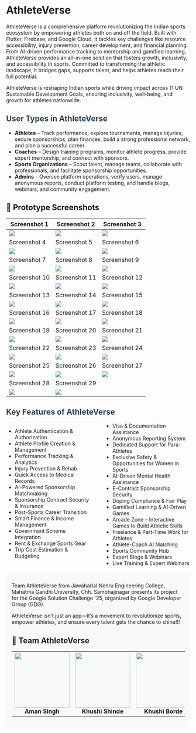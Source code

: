 <h1>AthleteVerse</h1>

AthleteVerse is a comprehensive platform revolutionizing the Indian sports ecosystem by empowering athletes both on and off the field. Built with Flutter, Firebase, and Google Cloud, it tackles key challenges like resource accessibility, injury prevention, career development, and financial planning. From AI-driven performance tracking to mentorship and gamified learning, AthleteVerse provides an all-in-one solution that fosters growth, inclusivity, and accessibility in sports. Committed to transforming the athletic landscape, it bridges gaps, supports talent, and helps athletes reach their full potential.

AthleteVerse is reshaping Indian sports while driving impact across 11 UN Sustainable Development Goals, ensuring inclusivity, well-being, and growth for athletes nationwide.
</div>

## <span style="color: #2c3e50; border-bottom: 1px solid #eee; padding-bottom: 5px; margin-top: 30px;">User Types in AthleteVerse</span>

- **Athletes** – Track performance, explore tournaments, manage injuries, secure sponsorships, plan finances, build a strong professional network, and plan a successful career.
- **Coaches** – Design training programs, monitor athlete progress, provide expert mentorship, and connect with sponsors.
- **Sports Organizations** – Scout talent, manage teams, collaborate with professionals, and facilitate sponsorship opportunities.
- **Admins** – Oversee platform operations, verify users, manage anonymous reports, conduct platform testing, and handle blogs, webinars, and community engagement.

## 🧪 Prototype Screenshots
| Screenshot 1           | Screenshot 2           | Screenshot 3           |
|------------------------|------------------------|------------------------|
| ![](screenshots/1.jpeg)  | ![](screenshots/2.jpeg)  | ![](screenshots/3.jpeg)  |
| Screenshot 4           | Screenshot 5           | Screenshot 6           |
| ![](screenshots/4.jpeg)  | ![](screenshots/5.jpeg)  | ![](screenshots/6.jpeg)  |
| Screenshot 7           | Screenshot 8           | Screenshot 9           |
| ![](screenshots/7.jpeg)  | ![](screenshots/8.jpeg)  | ![](screenshots/9.jpeg)  |
| Screenshot 10          | Screenshot 11          | Screenshot 12          |
| ![](screenshots/10.jpeg) | ![](screenshots/11.jpeg) | ![](screenshots/12.jpeg) |
| Screenshot 13          | Screenshot 14          | Screenshot 15          |
| ![](screenshots/13.jpeg) | ![](screenshots/14.jpeg) | ![](screenshots/15.jpeg) |
| Screenshot 16          | Screenshot 17          | Screenshot 18          |
| ![](screenshots/16.jpeg) | ![](screenshots/17.jpeg) | ![](screenshots/18.jpeg) |
| Screenshot 19          | Screenshot 20          | Screenshot 21          |
| ![](screenshots/19.jpeg) | ![](screenshots/20.jpeg) | ![](screenshots/21.jpeg) |
| Screenshot 22          | Screenshot 23          | Screenshot 24          |
| ![](screenshots/22.jpeg) | ![](screenshots/23.jpeg) | ![](screenshots/24.jpeg) |
| Screenshot 25          | Screenshot 26          | Screenshot 27          |
| ![](screenshots/25.jpeg) | ![](screenshots/26.jpeg) | ![](screenshots/27.jpeg) |
| Screenshot 28          | Screenshot 29          |                        |
| ![](screenshots/28.jpeg) | ![](screenshots/29.jpeg) |                        |



## <span style="color: #2c3e50; border-bottom: 1px solid #eee; padding-bottom: 5px; margin-top: 30px;">Key Features of AthleteVerse</span>




<div style="columns: 2; column-gap: 30px;">

- Athlete Authentication & Authorization
- Athlete Profile Creation & Management
- Performance Tracking & Analytics
- Injury Prevention & Rehab
- Quick Access to Medical Records
- AI-Powered Sponsorship Matchmaking
- Sponsorship Contract Security & Insurance
- Post-Sports Career Transition
- Smart Finance & Income Management
- Government Scheme Integration
- Rent & Exchange Sports Gear
- Trip Cost Estimation & Budgeting
- Visa & Documentation Assistance
- Anonymous Reporting System
- Dedicated Support for Para-Athletes
- Exclusive Safety & Opportunities for Women in Sports
- AI-Driven Mental Health Assistance
- E-Contract Sponsorship Security
- Doping Compliance & Fair Play
- Gamified Learning & AI-Driven Games
- Arcade Zone – Interactive Games to Build Athletic Skills
- Freelance & Part-Time Work for Athletes
- Athlete-Coach AI Matching
- Sports Community Hub
- Expert Blogs & Webinars
- Live Training & Expert Webinars
</div>




<div style="background-color: #f8f9fa; padding: 15px; border-radius: 5px; margin: 15px 0;">

Team AthleteVerse from Jawaharlal Nehru Engineering College, Mahatma Gandhi University, Chh. Sambhajinagar presents its project for the Google Solution Challenge '25, organized by Google Developer Group (GDG).



AthleteVerse isn’t just an app—It’s a movement to revolutionize sports, empower athletes, and ensure every talent gets the chance to shine!!!


## 👥 Team AthleteVerse
<table>
  <tr>
    <td align="center">
      <img src="team/aman.JPG" width="150"/><br/>
      <b>Aman Singh</b>
    </td>
    <td align="center">
      <img src="team/khushishinde.jpg" width="150"/><br/>
      <b>Khushi Shinde</b>
    </td>
    <td align="center">
      <img src="team/khushiborde.jpg" width="150"/><br/>
      <b>Khushi Borde</b>
    </td>
    <td align="center">
      <img src="team/om.jpeg" width="150"/><br/>
      <b>Om Thorat</b>
    </td>
  </tr>
</table>


